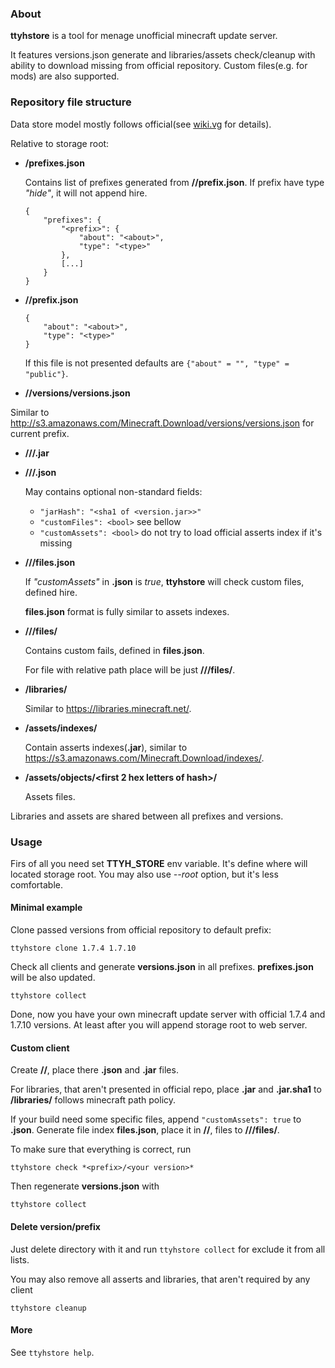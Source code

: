 ### About

**ttyhstore** is a tool for menage unofficial minecraft update server.

It features versions.json generate and libraries/assets check/cleanup with ability to download missing from official repository. Custom files(e.g. for mods) are also supported.


### Repository file structure

Data store model mostly follows official(see [wiki.vg](http://wiki.vg/Game_Files) for details).

Relative to storage root:
*   **/prefixes.json**
    
    Contains list of prefixes generated from **/<prefix>/prefix.json**. If prefix have type *"hide"*, it will not append hire.
    ```
    {
        "prefixes": {
            "<prefix>": {
                "about": "<about>",
                "type": "<type>"
            },
            [...]
        }
    }
    ```

*   **/<prefix>/prefix.json**
    ```
    {
        "about": "<about>",
        "type": "<type>"
    }
    ```
    
    If this file is not presented defaults are `{"about" = "", "type" = "public"}`.
    
*   **/<prefix>/versions/versions.json**

   Similar to http://s3.amazonaws.com/Minecraft.Download/versions/versions.json for current prefix.
   
*   **/<prefix>/<version>/<version>.jar**

*   **/<prefix>/<version>/<version>.json**
    
    May contains optional non-standard fields:
    - `"jarHash": "<sha1 of <version.jar>>"`
    - `"customFiles": <bool>` see bellow
    - `"customAssets": <bool>` do not try to load official asserts index if it's missing 

*   **/<prefix>/<version>/files.json**
    
    If *"customAssets"* in **<version>.json** is *true*, **ttyhstore** will check custom files, defined hire.
    
    **files.json** format is fully similar to assets indexes.

*   **/<prefix>/<version>/files/**

    Contains custom fails, defined in **files.json**.
    
    For file with relative path *<path>* place will be just **/<prefix>/<version>/files/<path>**.
    
*   **/libraries/**

    Similar to https://libraries.minecraft.net/.

*   **/assets/indexes/**

    Contain asserts indexes(**<asserts version>.jar**), similar to https://s3.amazonaws.com/Minecraft.Download/indexes/.
    
*   **/assets/objects/<first 2 hex letters of hash>/<whole hash>**

    Assets files.
    
    
Libraries and assets are shared between all prefixes and versions.

### Usage

Firs of all you need set **TTYH_STORE** env variable. It's define where will located storage root. You may also use *--root* option, but it's less comfortable.

#### Minimal example
Clone passed versions from official repository to default prefix:
```
ttyhstore clone 1.7.4 1.7.10
```
Check all clients and generate **versions.json** in all prefixes. **prefixes.json** will be also updated.
```
ttyhstore collect
```
Done, now you have your own minecraft update server with official 1.7.4 and 1.7.10 versions. At least after you will append storage root to web server.

#### Custom client

Create **/<prefix>/<your version>**, place there **<version>.json** and **<version>.jar** files.

For libraries, that aren't presented in official repo, place **<lib>.jar** and **<lib hash>.jar.sha1** to **/libraries/** follows minecraft path policy.

If your build need some specific files, append `"customAssets": true` to **<versions>.json**. Generate file index **files.json**, place it in **/<prefix>/<your version>**, files to **/<prefix>/<your version>/files/**.

To make sure that everything is correct, run
```
ttyhstore check *<prefix>/<your version>*
```
Then regenerate **versions.json** with
```
ttyhstore collect
```

#### Delete version/prefix

Just delete directory with it and run `ttyhstore collect` for exclude it from all lists.

You may also remove all asserts and libraries, that aren't required by any client
```
ttyhstore cleanup
```

#### More

See `ttyhstore help`.